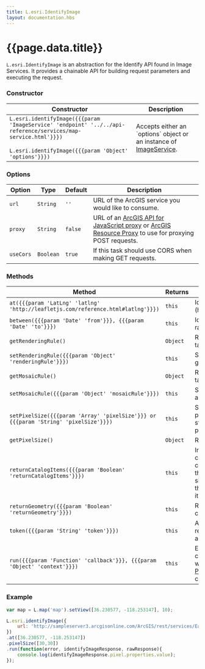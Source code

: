 ```yaml
---
title: L.esri.IdentifyImage
layout: documentation.hbs
---
```


# {{page.data.title}}

`L.esri.IdentifyImage` is an abstraction for the Identify API found in Image Services. It provides a chainable API for building request parameters and executing the request.

### Constructor

<table>
    <thead>
        <tr>
            <th>Constructor</th>
            <th>Description</th>
        </tr>
    </thead>
    <tbody>
        <tr>
            <td>
            <code>L.esri.identifyImage({{{param 'ImageService' 'endpoint' '../../api-reference/services/map-service.html'}}})</code><br><br>
            <code>L.esri.identifyImage({{{param 'Object' 'options'}}})</code><br></td>
            <td>Accepts either an `options` object or an instance of <a href="{{assets}}/api-reference/services/image-service.html">ImageService</a>.</td>
        </tr>
    </tbody>
</table>

### Options

| Option | Type | Default | Description |
| --- | --- | --- | --- |
| `url` | `String` | `''` | URL of the ArcGIS service you would like to consume. |
| `proxy` | `String` | `false` | URL of an [ArcGIS API for JavaScript proxy](https://developers.arcgis.com/javascript/jshelp/ags_proxy.html) or [ArcGIS Resource Proxy](https://github.com/Esri/resource-proxy) to use for proxying POST requests. |
| `useCors` | `Boolean` | `true` | If this task should use CORS when making GET requests. |

### Methods

<table>
    <thead>
        <tr>
            <th>Method</th>
            <th>Returns</th>
            <th>Description</th>
        </tr>
    </thead>
    <tbody>
        <tr>
            <td><code>at({{{param 'LatLng' 'latlng' 'http://leafletjs.com/reference.html#latlng'}}})</code></td>
            <td><code>this</code></td>
            <td>Identifie the pixel value at a given [LatLng](http://leafletjs.com/reference.html#latlng)</td>
        </tr>
        <tr>
            <td><code>between({{{param 'Date' 'from'}}}, {{{param 'Date' 'to'}}})</code></td>
            <td><code>this</code></td>
            <td>Identifies pixel values within a given time range.</td>
        </tr>
        <tr>
            <td><code>getRenderingRule()</code></td>
            <td><code>Object</code></td>
            <td>Returns the current rendering rule of the task.</td>
        </tr>
        <tr>
            <td><code>setRenderingRule({{{param 'Object' 'renderingRule'}}})</code></td>
            <td><code>this</code></td>
            <td>Sets the rendering rule to apply when getting a pixel value.</td>
        </tr>
        <tr>
            <td><code>getMosaicRule()</code></td>
            <td><code>Object</code></td>
            <td>Returns the current mosaic rule of the task.</td>
        </tr>
        <tr>
            <td><code>setMosaicRule({{{param 'Object' 'mosaicRule'}}})</code></td>
            <td><code>this</code></td>
            <td>Sets the mosaic rule to apply when getting a pixel value.</td>
        </tr>
        <tr>
            <td><code>setPixelSize({{{param 'Array' 'pixelSize'}}} or {{{param 'String' 'pixelSize'}}})</code></td>
            <td><code>this</code></td>
            <td>Sets the pixel size to use when getting a pixel value. Either an array (<code>[x,y]</code>) or string (<code>'x,y'</code>). If not set, it will use the pixel size defined by the service.</td>
        </tr>
        <tr>
            <td><code>getPixelSize()</code></td>
            <td><code>Object</code></td>
            <td>Returns the current pixel size of the task.</td>
        </tr>
        <tr>
            <td><code>returnCatalogItems({{{param 'Boolean' 'returnCatalogItems'}}})</code></td>
            <td><code>this</code></td>
            <td>Indicates whether or not to return raster catalog items. Set it to `false` when catalog items are not needed to improve the identify operation's performance significantly. When set to `false`, neither the geometry nor attributes of catalog items will be returned. Default is `false`.</td>
        </tr>
        <tr>
            <td><code>returnGeometry({{{param 'Boolean' 'returnGeometry'}}})</code></td>
            <td><code>this</code></td>
            <td>Return catalog footprints (geometry) with catalog item results. Default is `false`.</td>
        </tr>
        <tr>
            <td><code>token({{{param 'String' 'token'}}})</code></td>
            <td><code>this</code></td>
            <td>Adds a token to this request if the service requires authentication. Will be added automatically if used with a service.</td>
        </tr>
        <tr>
            <td><code>run({{{param 'Function' 'callback'}}}, {{{param 'Object' 'context'}}})</code></td>
            <td><code>this</code></td>
            <td>Executes the identify request with the current parameters, identified pixel value will be passed to <code>callback</code> as a <a href="http://wiki.geojson.org/GeoJSON_draft_version_5#Point">GeoJSON Point</a>. Accepts an optional function context</td>
        </tr>
    </tbody>
</table>

### Example

```js
var map = L.map('map').setView([36.230577, -118.253147], 10);

L.esri.identifyImage({
    url: 'http://sampleserver3.arcgisonline.com/ArcGIS/rest/services/Earthquakes/CaliforniaDEM/ImageServer'
})
.at([36.230577, -118.253147])
.pixelSize([30,30])
.run(function(error, identifyImageResponse, rawResponse){
    console.log(identifyImageResponse.pixel.properties.value);
});
```
